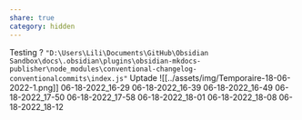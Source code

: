 ```yaml
---
share: true
category: hidden
---
```


Testing ? 
`"D:\Users\Lili\Documents\GitHub\Obsidian Sandbox\docs\.obsidian\plugins\obsidian-mkdocs-publisher\node_modules\conventional-changelog-conventionalcommits\index.js"`
Uptade
![[../assets/img/Temporaire-18-06-2022-1.png]]
06-18-2022_16-29
06-18-2022_16-39
06-18-2022_16-49
06-18-2022_17-50
06-18-2022_17-58
06-18-2022_18-01
06-18-2022_18-08
06-18-2022_18-12